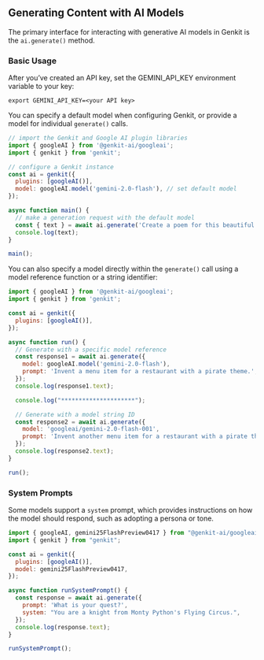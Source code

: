 ## Generating Content with AI Models
The primary interface for interacting with generative AI models in Genkit is the `ai.generate()` method.

### Basic Usage

After you’ve created an API key, set the GEMINI_API_KEY environment variable to your key:

```shell
export GEMINI_API_KEY=<your API key>
```

You can specify a default model when configuring Genkit, or provide a model for individual `generate()` calls.

```javascript
// import the Genkit and Google AI plugin libraries
import { googleAI } from '@genkit-ai/googleai';
import { genkit } from 'genkit';

// configure a Genkit instance
const ai = genkit({
  plugins: [googleAI()],
  model: googleAI.model('gemini-2.0-flash'), // set default model
});

async function main() {
  // make a generation request with the default model
  const { text } = await ai.generate('Create a poem for this beautiful community of developers');
  console.log(text);
}

main();
```

You can also specify a model directly within the `generate()` call using a model reference function or a string identifier:

```javascript
import { googleAI } from '@genkit-ai/googleai';
import { genkit } from 'genkit';

const ai = genkit({
  plugins: [googleAI()],
});

async function run() {
  // Generate with a specific model reference
  const response1 = await ai.generate({
    model: googleAI.model('gemini-2.0-flash'),
    prompt: 'Invent a menu item for a restaurant with a pirate theme.',
  });
  console.log(response1.text);

  console.log("*********************");

  // Generate with a model string ID
  const response2 = await ai.generate({
    model: 'googleai/gemini-2.0-flash-001',
    prompt: 'Invent another menu item for a restaurant with a pirate theme.',
  });
  console.log(response2.text);
}

run();
```

### System Prompts

Some models support a `system` prompt, which provides instructions on how the model should respond, such as adopting a persona or tone.

```javascript
import { googleAI, gemini25FlashPreview0417 } from "@genkit-ai/googleai";
import { genkit } from "genkit";

const ai = genkit({
  plugins: [googleAI()],
  model: gemini25FlashPreview0417,
});

async function runSystemPrompt() {
  const response = await ai.generate({
    prompt: 'What is your quest?',
    system: "You are a knight from Monty Python's Flying Circus.",
  });
  console.log(response.text);
}

runSystemPrompt();
```
